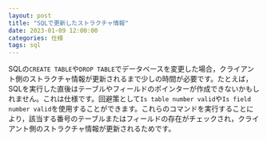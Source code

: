 ```yaml
---
layout: post
title: "SQLで更新したストラクチャ情報"
date: 2023-01-09 12:00:00
categories: 仕様
tags: sql
---
```


SQLの`CREATE TABLE`や`DROP TABLE`でデータベースを変更した場合，クライアント側のストラクチャ情報が更新されるまで少しの時間が必要です。たとえば，SQLを実行した直後はテーブルやフィールドのポインターが作成できないかもしれません。これは仕様です。回避策として`Is table number valid`や`Is field number valid`を使用することができます。これらのコマンドを実行することにより，該当する番号のテーブルまたはフィールドの存在がチェックされ，クライアント側のストラクチャ情報が更新されるためです。
